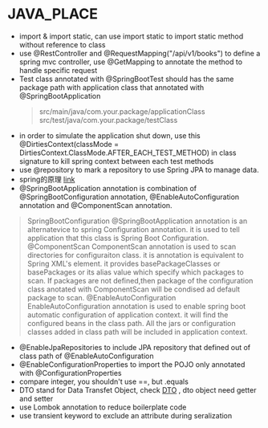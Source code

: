 # JAVA_PLACE

- import & import static, can use import static to import static method without reference to class
- use @RestController and @RequestMapping("/api/v1/books") to define a spring mvc controller, use @GetMapping to annotate the method to handle specific request
- Test class annotated with @SpringBootTest should has the same package path with application class that annotated with @SpringBootApplication
  > src/main/java/com.your.package/applicationClass   src/test/java/com.your.package/testClass
- in order to simulate the application shut down, use this @DirtiesContext(classMode = DirtiesContext.ClassMode.AFTER_EACH_TEST_METHOD) in class signature to kill spring context between each test methods
- use @repository to mark a repository to use Spring JPA to manage data.
- spring的原理 [link](https://github.wdf.sap.corp/d022051/SpringTutorial/wiki/SpringContext)
- @SpringBootApplication annotation is combination of @SpringBootConfiguration annotation, @EnableAutoConfiguration annotation and @ComponentScan annotation.
  
> SpringBootConfiguration
@SpringBootApplication annotation is an alternatevice to spring Configuration annotation. it is used to tell application that this class is Spring Boot Configuration.
@ComponentScan
ComponentScan annotation is used to scan directories for configuraiton class. it is annotation is equivalent to Spring XML's element. it provides basePackageClasses or basePackages or its alias value which specify which packages to scan. If packages are not defined,then package of the configuration class anotated with ComponentScan will be condised ad default package to scan.
@EnableAutoConfiguration
EnableAutoConfiguration annotation is used to enable spring boot automatic configuration of application context. it will find the configured beans in the class path. All the jars or configuration classes added in class path will be included in application context.

- @EnableJpaRepositories to include JPA repository that defined out of class path of @EnableAutoConfiguration
- @EnableConfigurationProperties to import the POJO only annotated with @ConfigurationProperties
- compare integer, you shouldn't use ==, but .equals
- DTO stand for Data Transfet Object, check [DTO](https://martinfowler.com/eaaCatalog/dataTransferObject.html) , dto object need getter and setter
- use Lombok annotation to reduce boilerplate code
- use transient keyword to exclude an attribute during seralization
